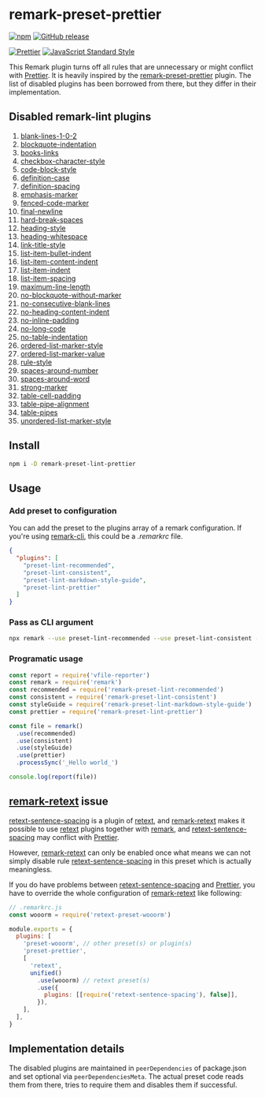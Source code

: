 # remark-preset-prettier

[![npm](https://img.shields.io/npm/v/remark-preset-lint-prettier.svg)](https://www.npmjs.com/package/remark-preset-lint-prettier)
[![GitHub release](https://img.shields.io/github/release/tamaracha/remark-preset-lint-prettier)](https://github.com/JounQin/remark-preset-lint-prettier/releases)

[![Prettier](https://img.shields.io/badge/code_style-prettier-ff69b4.svg)](https://github.com/prettier/prettier)
[![JavaScript Standard Style](https://img.shields.io/badge/code_style-standard-brightgreen.svg)](https://standardjs.com)

This Remark plugin turns off all rules that are unnecessary or might conflict with [Prettier][].
It is heavily inspired by the [remark-preset-prettier][] plugin.
The list of disabled plugins has been borrowed from there, but they differ in their implementation.

## Disabled remark-lint plugins

1.  [blank-lines-1-0-2](https://www.npmjs.com/package/remark-lint-blank-lines-1-0-2)
2.  [blockquote-indentation](https://www.npmjs.com/package/remark-lint-blockquote-indentation)
3.  [books-links](https://www.npmjs.com/package/remark-lint-books-links)
4.  [checkbox-character-style](https://www.npmjs.com/package/remark-lint-checkbox-character-style)
5.  [code-block-style](https://www.npmjs.com/package/remark-lint-code-block-style)
6.  [definition-case](https://www.npmjs.com/package/remark-lint-definition-case)
7.  [definition-spacing](https://www.npmjs.com/package/remark-lint-definition-spacing)
8.  [emphasis-marker](https://www.npmjs.com/package/remark-lint-emphasis-marker)
9.  [fenced-code-marker](https://www.npmjs.com/package/remark-lint-fenced-code-marker)
10. [final-newline](https://www.npmjs.com/package/remark-lint-final-newline)
11. [hard-break-spaces](https://www.npmjs.com/package/remark-lint-hard-break-spaces)
12. [heading-style](https://www.npmjs.com/package/remark-lint-heading-style)
13. [heading-whitespace](https://www.npmjs.com/package/remark-lint-heading-whitespace)
14. [link-title-style](https://www.npmjs.com/package/remark-lint-link-title-style)
15. [list-item-bullet-indent](https://www.npmjs.com/package/remark-lint-list-item-bullet-indent)
16. [list-item-content-indent](https://www.npmjs.com/package/remark-lint-list-item-content-indent)
17. [list-item-indent](https://www.npmjs.com/package/remark-lint-list-item-indent)
18. [list-item-spacing](https://www.npmjs.com/package/remark-lint-list-item-spacing)
19. [maximum-line-length](https://www.npmjs.com/package/remark-lint-maximum-line-length)
20. [no-blockquote-without-marker](https://www.npmjs.com/package/remark-lint-no-blockquote-without-marker)
21. [no-consecutive-blank-lines](https://www.npmjs.com/package/remark-lint-no-consecutive-blank-lines)
22. [no-heading-content-indent](https://www.npmjs.com/package/remark-lint-no-heading-content-indent)
23. [no-inline-padding](https://www.npmjs.com/package/remark-lint-no-inline-padding)
24. [no-long-code](https://www.npmjs.com/package/remark-lint-no-long-code)
25. [no-table-indentation](https://www.npmjs.com/package/remark-lint-no-table-indentation)
26. [ordered-list-marker-style](https://www.npmjs.com/package/remark-lint-ordered-list-marker-style)
27. [ordered-list-marker-value](https://www.npmjs.com/package/remark-lint-ordered-list-marker-value)
28. [rule-style](https://www.npmjs.com/package/remark-lint-rule-style)
29. [spaces-around-number](https://www.npmjs.com/package/remark-lint-spaces-around-number)
30. [spaces-around-word](https://www.npmjs.com/package/remark-lint-spaces-around-word)
31. [strong-marker](https://www.npmjs.com/package/remark-lint-strong-marker)
32. [table-cell-padding](https://www.npmjs.com/package/remark-lint-table-cell-padding)
33. [table-pipe-alignment](https://www.npmjs.com/package/remark-lint-table-pipe-alignment)
34. [table-pipes](https://www.npmjs.com/package/remark-lint-table-pipes)
35. [unordered-list-marker-style](https://www.npmjs.com/package/remark-lint-unordered-list-marker-style)

## Install

```sh
npm i -D remark-preset-lint-prettier
```

## Usage

### Add preset to configuration

You can add the preset to the plugins array of a remark configuration.
If you're using [remark-cli][], this could be a _.remarkrc_ file.

```json
{
  "plugins": [
    "preset-lint-recommended",
    "preset-lint-consistent",
    "preset-lint-markdown-style-guide",
    "preset-lint-prettier"
  ]
}
```

### Pass as CLI argument

```sh
npx remark --use preset-lint-recommended --use preset-lint-consistent --use preset-lint-markdown-style-guide --use preset-lint-prettier .
```

### Programatic usage

```js
const report = require('vfile-reporter')
const remark = require('remark')
const recommended = require('remark-preset-lint-recommended')
const consistent = require('remark-preset-lint-consistent')
const styleGuide = require('remark-preset-lint-markdown-style-guide')
const prettier = require('remark-preset-lint-prettier')

const file = remark()
  .use(recommended)
  .use(consistent)
  .use(styleGuide)
  .use(prettier)
  .processSync('_Hello world_')

console.log(report(file))
```

## [remark-retext][] issue

[retext-sentence-spacing][] is a plugin of [retext][], and [remark-retext][] makes it possible to use [retext][] plugins together with [remark][], and [retext-sentence-spacing][] may conflict with [Prettier][].

However, [remark-retext][] can only be enabled once what means we can not simply disable rule [retext-sentence-spacing][] in this preset which is actually meaningless.

If you do have problems between [retext-sentence-spacing][] and [Prettier][], you have to override the whole configuration of [remark-retext][] like following:

```js
// .remarkrc.js
const wooorm = require('retext-preset-wooorm')

module.exports = {
  plugins: [
    'preset-wooorm', // other preset(s) or plugin(s)
    'preset-prettier',
    [
      'retext',
      unified()
        .use(wooorm) // retext preset(s)
        .use({
          plugins: [[require('retext-sentence-spacing'), false]],
        }),
    ],
  ],
}
```

## Implementation details

The disabled plugins are maintained in `peerDependencies` of package.json and set optional via `peerDependenciesMeta`.
The actual preset code reads them from there, tries to require them and disables them if successful.

[prettier]: https://prettier.io
[remark]: https://github.com/remarkjs/remark
[remark-cli]: https://github.com/remarkjs/remark/tree/master/packages/remark-cli
[remark-retext]: https://github.com/remarkjs/remark-retext
[remark-preset-prettier]: https://github.com/JounQin/remark-preset-prettier
[retext]: https://github.com/retextjs/retext
[retext-sentence-spacing]: https://github.com/retextjs/retext-sentence-spacing
